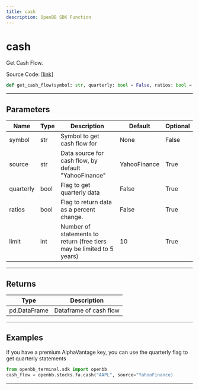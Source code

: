 ```yaml
---
title: cash
description: OpenBB SDK Function
---
```


# cash

Get Cash Flow.

Source Code: [[link](https://github.com/OpenBB-finance/OpenBBTerminal/tree/main/openbb_terminal/stocks/fundamental_analysis/sdk_helpers.py#L140)]

```python
def get_cash_flow(symbol: str, quarterly: bool = False, ratios: bool = False, source: str = "YahooFinance", limit: int = 10) -> pd.DataFrame
```
---
## Parameters

| Name | Type | Description | Default | Optional |
| ---- | ---- | ----------- | ------- | -------- |
| symbol | str | Symbol to get cash flow for | None | False |
| source | str | Data source for cash flow, by default "YahooFinance" | YahooFinance | True |
| quarterly | bool | Flag to get quarterly data | False | True |
| ratios | bool | Flag to return data as a percent change. | False | True |
| limit | int | Number of statements to return (free tiers may be limited to 5 years) | 10 | True |

---
## Returns

| Type | Description |
| ---- | ----------- |
| pd.DataFrame | Dataframe of cash flow |

---
## Examples


If you have a premium AlphaVantage key, you can use the quarterly flag to get quarterly statements
```python
from openbb_terminal.sdk import openbb
cash_flow = openbb.stocks.fa.cash("AAPL", source="YahooFinance)
```

---
